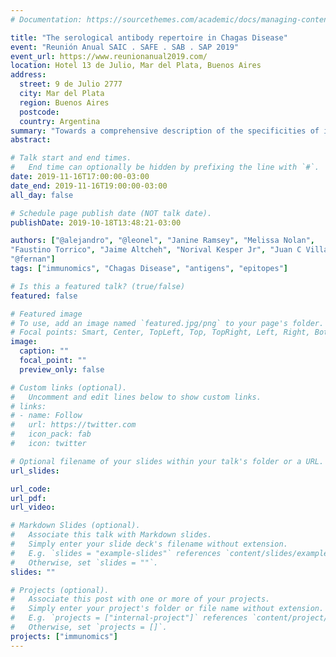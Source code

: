 ```yaml
---
# Documentation: https://sourcethemes.com/academic/docs/managing-content/

title: "The serological antibody repertoire in Chagas Disease"
event: "Reunión Anual SAIC . SAFE . SAB . SAP 2019"
event_url: https://www.reunionanual2019.com/
location: Hotel 13 de Julio, Mar del Plata, Buenos Aires
address: 
  street: 9 de Julio 2777
  city: Mar del Plata
  region: Buenos Aires
  postcode:
  country: Argentina
summary: "Towards a comprehensive description of the specificities of individual antibody repertoires in Chagas Disease"
abstract:

# Talk start and end times.
#   End time can optionally be hidden by prefixing the line with `#`.
date: 2019-11-16T17:00:00-03:00
date_end: 2019-11-16T19:00:00-03:00
all_day: false

# Schedule page publish date (NOT talk date).
publishDate: 2019-10-18T13:48:21-03:00

authors: ["@alejandro", "@leonel", "Janine Ramsey", "Melissa Nolan",
"Faustino Torrico", "Jaime Altcheh", "Norival Kesper Jr", "Juan C Villar",
"@fernan"]
tags: ["immunomics", "Chagas Disease", "antigens", "epitopes"]

# Is this a featured talk? (true/false)
featured: false

# Featured image
# To use, add an image named `featured.jpg/png` to your page's folder. 
# Focal points: Smart, Center, TopLeft, Top, TopRight, Left, Right, BottomLeft, Bottom, BottomRight.
image:
  caption: ""
  focal_point: ""
  preview_only: false

# Custom links (optional).
#   Uncomment and edit lines below to show custom links.
# links:
# - name: Follow
#   url: https://twitter.com
#   icon_pack: fab
#   icon: twitter

# Optional filename of your slides within your talk's folder or a URL.
url_slides:

url_code:
url_pdf:
url_video:

# Markdown Slides (optional).
#   Associate this talk with Markdown slides.
#   Simply enter your slide deck's filename without extension.
#   E.g. `slides = "example-slides"` references `content/slides/example-slides.md`.
#   Otherwise, set `slides = ""`.
slides: ""

# Projects (optional).
#   Associate this post with one or more of your projects.
#   Simply enter your project's folder or file name without extension.
#   E.g. `projects = ["internal-project"]` references `content/project/deep-learning/index.md`.
#   Otherwise, set `projects = []`.
projects: ["immunomics"]
---
```

